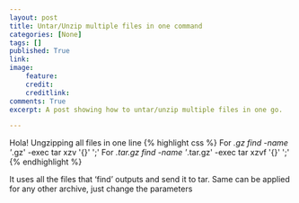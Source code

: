 ```yaml
---
layout: post
title: Untar/Unzip multiple files in one command
categories: [None]
tags: []
published: True
link: 
image:
    feature: 
    credit: 
    creditlink: 
comments: True
excerpt: A post showing how to untar/unzip multiple files in one go.

---
```


Hola!
Ungzipping all files in one line 
{% highlight css %}
For *.gz
find -name '*.gz' -exec tar xzv '{}' ';'
For *.tar.gz
find -name '*.tar.gz' -exec tar xzvf '{}' ';'
{% endhighlight %}

It uses all the files that ‘find’ outputs and send it to tar. Same can be applied for any other archive,  just change the parameters

